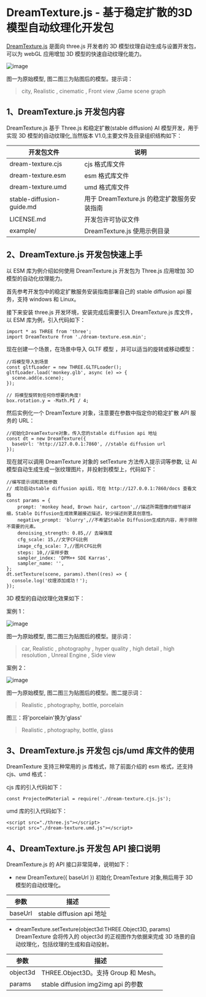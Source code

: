 # DreamTexture.js - 基于稳定扩散的3D模型自动纹理化开发包
[DreamTexture.js](https://tools.nsdt.cloud/DreamTexture) 是面向 three.js 开发者的 3D 模型纹理自动生成与设置开发包，可以为 webGL 应用增加 3D 模型的快速自动纹理化能力。

![image](https://github.com/ciga2011/DreamTextureJS/assets/3120837/7ce1fec1-ac28-48b5-8b56-8c0c8b5d44f3)


图一为原始模型, 图二图三为贴图后的模型。提示词：

> city, Realistic , cinematic , Front view ,Game scene graph

## 1、DreamTexture.js 开发包内容
DreamTexture.js 基于 Three.js 和稳定扩散(stable diffusion) AI 模型开发，用于实现 3D 模型的自动纹理化,当然版本 V1.0,主要文件及目录组织结构如下：

|开发包文件|	说明|
|-|-|
|dream-texture.cjs|	cjs 格式库文件|
|dream-texture.esm|	esm 格式库文件|
|dream-texture.umd|	umd 格式库文件|
|stable-diffusion-guide.md|	用于 DreamTexture.js 的稳定扩散服务安装指南|
|LICENSE.md|	开发包许可协议文件|
|example/|	DreamTexture.js 使用示例目录|

## 2、DreamTexture.js 开发包快速上手
以 ESM 库为例介绍如何使用 DreamTexture.js 开发包为 Three.js 应用增加 3D 模型的自动化纹理能力。

首先参考开发包中的稳定扩散服务安装指南部署自己的 stable diffusion api 服务，支持 windows 和 Linux。

接下来安装 three.js 开发环境，安装完成后需要引入 DreamTexture.js 库文件，以 ESM 库为例，引入代码如下：

```
import * as THREE from 'three';
import DreamTexture from './dream-texture.esm.min';
```

现在创建一个场景，在场景中导入 GLTF 模型 ，并可以适当的旋转或移动模型：
```
//将模型导入到场景
const gltfLoader = new THREE.GLTFLoader();
gltfLoader.load('monkey.glb', async (e) => {
  scene.add(e.scene);
});

// 将模型旋转到任何你想要的角度!
box.rotation.y = -Math.PI / 4;
```

然后实例化一个 DreamTexture 对象，注意要在参数中指定你的稳定扩散 API 服务的 URL：
```
//初始化DreamTexture对象，传入您的stable diffusion api 地址
const dt = new DreamTexture({
  baseUrl: 'http://127.0.0.1:7860', //stable diffusion url
});
```

现在就可以调用 DreamTexture 对象的 setTexture 方法传入提示词等参数, 让 AI 模型自动生成生成一张纹理图片，并投射到模型上，代码如下：
```
//编写提示词和其他参数
// 成功启动stable diffusion api后，可在 http://127.0.0.1:7860/docs 查看文档
const params = {
    prompt: 'monkey head, Brown hair, cartoon',//描述所需图像的细节越详细，Stable Diffusion生成效果越接近描述，较少描述则更具创意性。
    negative_prompt: 'blurry',//不希望Stable Diffusion生成的内容，用于排除不需要的元素。
    denoising_strength: 0.85,// 去噪强度
    cfg_scale: 15,//文字CFG比例
    image_cfg_scale: 7,//图片CFG比例
    steps: 10,//采样步数
    sampler_index: 'DPM++ SDE Karras',
    sampler_name: '',
};
dt.setTexture(scene, params).then((res) => {
  console.log('纹理添加成功！');
});
```

3D 模型的自动纹理化效果如下：

案例 1：

![image](https://github.com/ciga2011/DreamTextureJS/assets/3120837/582d93c6-eee5-4f63-ac6f-8e285855ea9e)


图一为原始模型, 图二图三为贴图后的模型。提示词：

> car, Realistic , photography , hyper quality , high detail , high resolution , Unreal Engine , Side view

案例 2：

![image](https://github.com/ciga2011/DreamTextureJS/assets/3120837/e5d0e615-e982-4982-bf2d-9294d0dd9b29)


图一为原始模型, 图二图三为贴图后的模型。图二提示词：

> Realistic , photography, bottle, porcelain

图三：将'porcelain'换为'glass'
> Realistic , photography, bottle, glass

## 3、DreamTexture.js 开发包 cjs/umd 库文件的使用
DreamTexture 支持三种常用的 js 库格式，除了前面介绍的 esm 格式，还支持 cjs、umd 格式：

cjs 库的引入代码如下：
```
const ProjectedMaterial = require('./dream-texture.cjs.js');
```
umd 库的引入代码如下：
```
<script src="./three.js"></script>
<script src="./dream-texture.umd.js"></script>
```

## 4、DreamTexture.js 开发包 API 接口说明
DreamTexture.js 的 API 接口非常简单，说明如下：

- new DreamTexture({ baseUrl })
  初始化 DreamTexture 对象,稍后用于 3D 模型的自动纹理化。

|参数|	描述|
|-|-|
|baseUrl|	stable diffusion api 地址|

- dreamTexture.setTexture(object3d:THREE.Object3D, params)
DreamTexture 会将传入的 object3d 的正视图作为依据来完成 3D 场景的自动纹理化，包括纹理的生成和自动投射。

|参数|	描述|
|-|-|
|object3d|	THREE.Object3D。支持 Group 和 Mesh。|
|params|	stable diffusion img2img api 的参数|
